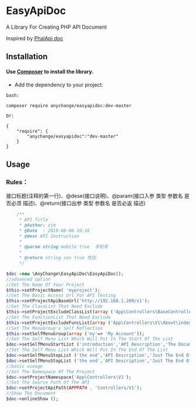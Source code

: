 # EasyApiDoc

A Library For Creating PHP API Document

Inspired by [PhalApi doc]( http://demo.phalapi.net/docs.php)

## Installation

#### Use [Composer](https://getcomposer.org/) to install the library.

- Add the dependency to your project:

```
bash:

composer require anychange/easyapidoc:dev-master

Or:

{
    "require": {
        "anychange/easyapidoc":"dev-master"
    }
}

```
  
## Usage

### Rules：
接口标题(注释的第一行)、@dese(接口说明)、@param(接口入参 类型 参数名 是否必须 描述)、@return(接口出参 类型 参数名 是否必返 描述)
```php
    /**
     * API Title
     * @Author: zjm
     * @Date  : 2019-08-06 10:16
     * @desc API Instruction
     *
     * @param string mobile true  手机号
     *
     * @return string sex true 性别
     */
```
```php
$doc =new \AnyChange\EasyApiDoc\EasyApiDoc();
//advanced option
//Set The Name Of Your Project
$this->setProjectName( 'myproject');
//Set The Basic Access Url For API Testing 
$this->setProjectApiBaseUrl('http://192.168.1.209/v1');
//Set The ClassList That Need Exclude
$this->setProjectExcludeClassList(array ('App\Controllers\BaseController'));
//Set The FunctionList That Need Exclude
$this->setProjectExcludeFuncList(array ('App\Controllers\V1\About\index'));
//Set The MenuGroup's Self Reflection
$this->setSelfMenuGroup(array ('my'=> 'My Account'));
//Set The Self Menu List Which Will Put In The Start Of The List
$doc->setSelfMenuStartList ('introduction','API Description','The Document Is For The Developer');
//Set The Self Menu List Which Will Put In The End Of The List
$doc->setSelfMenuStopList ('the end','API Description','Just The End Of The Document',array(array('Error Code','Error Message'),array('404','Not Fount')));
$doc->setSelfMenuStopList ('the end','API Description','Just The End Of The Document');
//basic useage
//Set The Namespace Of The Project
$doc->setProjectNamespace('App\Controllers\V1');
//Set The Source Path Of The API
$doc->setProjectApiPath(APPPATH . 'Controllers/V1');
//Show The Document
$doc->onlineShow ();
```






